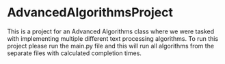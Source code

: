 # AdvancedAlgorithmsProject
This is a project for an Advanced Algorithms class where we were tasked with implementing multiple different text processing algorithms.
To run this project please run the main.py file and this will run all algorithms from the separate files with calculated completion times.
